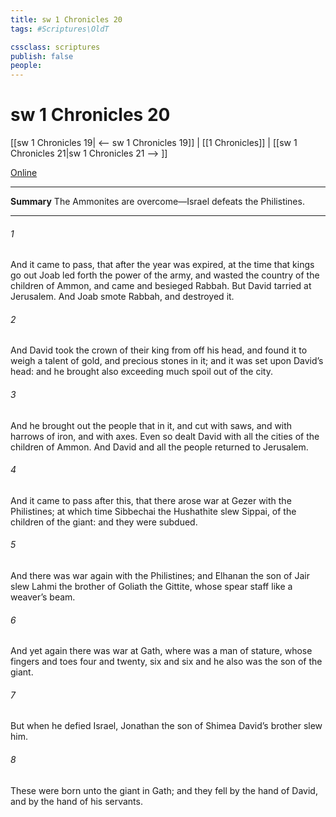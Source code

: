 ```yaml
---
title: sw 1 Chronicles 20
tags: #Scriptures\OldT

cssclass: scriptures
publish: false
people:
---
```


# sw 1 Chronicles 20
[[sw 1 Chronicles 19| <-- sw 1 Chronicles 19]] | [[1 Chronicles]] | [[sw 1 Chronicles 21|sw 1 Chronicles 21 --> ]]

[Online](https://churchofjesuschrist.org/study/scriptures/ot/1-chr/20?lang=eng)

---
__Summary__
The Ammonites are overcome—Israel defeats the Philistines.

---
###### 1 
And it came to pass, that after the year was expired, at the time that kings go out  Joab led forth the power of the army, and wasted the country of the children of Ammon, and came and besieged Rabbah. But David tarried at Jerusalem. And Joab smote Rabbah, and destroyed it.

###### 2 
And David took the crown of their king from off his head, and found it to weigh a talent of gold, and  precious stones in it; and it was set upon David’s head: and he brought also exceeding much spoil out of the city.

###### 3 
And he brought out the people that  in it, and cut  with saws, and with harrows of iron, and with axes. Even so dealt David with all the cities of the children of Ammon. And David and all the people returned to Jerusalem.

###### 4 
And it came to pass after this, that there arose war at Gezer with the Philistines; at which time Sibbechai the Hushathite slew Sippai,  of the children of the giant: and they were subdued.

###### 5 
And there was war again with the Philistines; and Elhanan the son of Jair slew Lahmi the brother of Goliath the Gittite, whose spear staff  like a weaver’s beam.

###### 6 
And yet again there was war at Gath, where was a man of  stature, whose fingers and toes  four and twenty, six  and six  and he also was the son of the giant.

###### 7 
But when he defied Israel, Jonathan the son of Shimea David’s brother slew him.

###### 8 
These were born unto the giant in Gath; and they fell by the hand of David, and by the hand of his servants.


